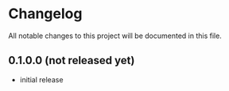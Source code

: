 # Changelog
All notable changes to this project will be documented in this file.

## 0.1.0.0 (not released yet)
- initial release